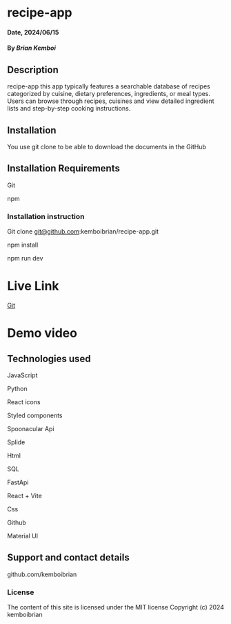 # recipe-app

#### Date, 2024/06/15

#### By *Brian Kemboi*

## Description
recipe-app
this app typically features a searchable database of recipes categorized by cuisine, dietary preferences, ingredients, or meal types. Users can browse through recipes, cuisines and view detailed ingredient lists and step-by-step cooking instructions.

## Installation
You use git clone to be able to download the documents in the GitHub

## Installation Requirements
Git

npm

### Installation instruction

Git clone git@github.com:kemboibrian/recipe-app.git

npm install

npm run dev
# Live Link
[Git]()

# Demo video 

## Technologies used
JavaScript

Python

React icons

Styled components

Spoonacular Api

Splide

Html

SQL 

FastApi

React + Vite

Css

Github

Material UI

## Support and contact details
github.com/kemboibrian

### License
The content of this site is licensed under the MIT license
Copyright (c) 2024 kemboibrian

